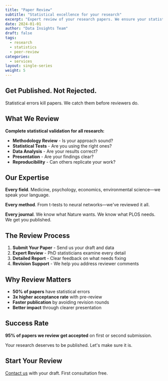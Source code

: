 ```yaml
---
title: "Paper Review"
subtitle: "Statistical excellence for your research"
excerpt: "Expert review of your research papers. We ensure your statistics are bulletproof before submission."
date: 2024-01-01
author: "Data Insights Team"
draft: false
tags:
  - research
  - statistics
  - peer-review
categories:
  - services
layout: single-series
weight: 5
---
```


## Get Published. Not Rejected.

Statistical errors kill papers. We catch them before reviewers do.

## What We Review

**Complete statistical validation for all research:**

- **Methodology Review** - Is your approach sound?
- **Statistical Tests** - Are you using the right ones?
- **Data Analysis** - Are your results correct?
- **Presentation** - Are your findings clear?
- **Reproducibility** - Can others replicate your work?

## Our Expertise

**Every field**. Medicine, psychology, economics, environmental science—we speak your language.

**Every method**. From t-tests to neural networks—we've reviewed it all.

**Every journal**. We know what Nature wants. We know what PLOS needs. We get you published.

## The Review Process

1. **Submit Your Paper** - Send us your draft and data
2. **Expert Review** - PhD statisticians examine every detail
3. **Detailed Report** - Clear feedback on what needs fixing
4. **Revision Support** - We help you address reviewer comments

## Why Review Matters

- **50% of papers** have statistical errors
- **3x higher acceptance rate** with pre-review
- **Faster publication** by avoiding revision rounds
- **Better impact** through clearer presentation

## Success Rate

**95% of papers we review get accepted** on first or second submission.

Your research deserves to be published. Let's make sure it is.

## Start Your Review

[Contact us](/contact/) with your draft. First consultation free.